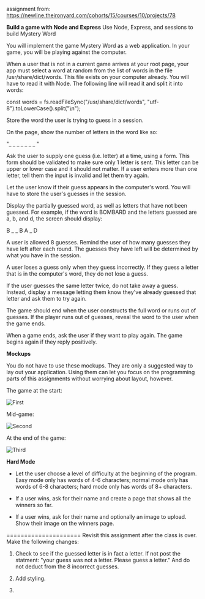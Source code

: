 assignment from: https://newline.theironyard.com/cohorts/15/courses/10/projects/78

**Build a game with Node and Express**
Use Node, Express, and sessions to build Mystery Word

You will implement the game Mystery Word as a web application. In your game, you will be playing against the computer.

When a user that is not in a current game arrives at your root page, your app must select a word at random from the list of words in the file /usr/share/dict/words. This file exists on your computer already. You will have to read it with Node. The following line will read it and split it into words:

const words = fs.readFileSync("/usr/share/dict/words", "utf-8").toLowerCase().split("\n");

Store the word the user is trying to guess in a session.

On the page, show the number of letters in the word like so:

"_ _ _ _ _ _ _ "

Ask the user to supply one guess (i.e. letter) at a time, using a form. This form should be validated to make sure only 1 letter is sent. This letter can be upper or lower case and it should not matter. If a user enters more than one letter, tell them the input is invalid and let them try again.

Let the user know if their guess appears in the computer's word. You will have to store the user's guesses in the session.

Display the partially guessed word, as well as letters that have not been guessed. For example, if the word is BOMBARD and the letters guessed are a, b, and d, the screen should display:

B _ _ B A _ D

A user is allowed 8 guesses. Remind the user of how many guesses they have left after each round. The guesses they have left will be determined by what you have in the session.

A user loses a guess only when they guess incorrectly. If they guess a letter that is in the computer's word, they do not lose a guess.

If the user guesses the same letter twice, do not take away a guess. Instead, display a message letting them know they've already guessed that letter and ask them to try again.

The game should end when the user constructs the full word or runs out of guesses. If the player runs out of guesses, reveal the word to the user when the game ends.

When a game ends, ask the user if they want to play again. The game begins again if they reply positively.

**Mockups**

You do not have to use these mockups. They are only a suggested way to lay out your application. Using them can let you focus on the programming parts of this assignments without worrying about layout, however.

The game at the start:

![First](/public/images/mockup/02abe9b4-start.png)

Mid-game:

![Second](/public/images/mockup/a307cd99-midgame.png)

At the end of the game:

![Third](/public/images/mockup/0026d5d2-endgame.png)

**Hard Mode**

* Let the user choose a level of difficulty at the beginning of the program. Easy mode only has words of 4-6 characters; normal mode only has words of 6-8 characters; hard mode only has words of 8+ characters.

* If a user wins, ask for their name and create a page that shows all the winners so far.

* If a user wins, ask for their name and optionally an image to upload. Show their image on the winners page.

=====================
Revisit this assignment after the class is over. Make the following changes:

1. Check to see if the guessed letter is in fact a letter. If not post the statment: "your guess was not a letter. Please guess a letter." And do not deduct from the 8 incorrect guesses.

2. Add styling.

3. 
